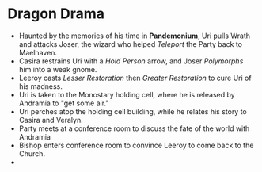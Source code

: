 <!-- TITLE: 2020 04 25 -->
<!-- SUBTITLE: A quick summary of 2020 04 25 -->

# Dragon Drama
- Haunted by the memories of his time in **Pandemonium**, Uri pulls Wrath and attacks Joser, the wizard who helped *Teleport* the Party back to Maelhaven.
- Casira restrains Uri with a *Hold Person* arrow, and Joser *Polymorphs* him into a weak gnome.
- Leeroy casts *Lesser Restoration* then *Greater Restoration*  to cure Uri of his madness.
- Uri is taken to the Monostary holding cell, where he is released by Andramia to "get some air."
- Uri perches atop the holding cell building, while he relates his story to Casira and Veralyn.
- Party meets at a conference room to discuss the fate of the world with Andramia
- Bishop enters conference room to convince Leeroy to come back to the Church.
- 